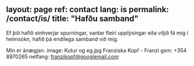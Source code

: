 layout: page
ref: contact
lang: is
permalink: /contact/is/
title: "Hafðu samband"
---
Ef þið hafið einhverjar spurningar, vantar fleiri upplýsingar eða viljið fá mig í heimsókn, hafið þá endilega samband við mig.

Mín er ánægjan.
image: Kutur og eg.jpg
Franziska Kopf - Franzi
gsm: +354 8970265
netfang: franzikopf@googlemail.com
